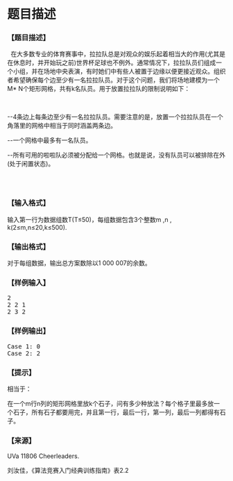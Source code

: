 # 题目描述


<h3>
【题目描述】
</h3>
<p>
  在大多数专业的体育赛事中，拉拉队总是对观众的娱乐起着相当大的作用(尤其是在休息时，并开始玩之前)世界杯足球也不例外。通常情况下，拉拉队员们组成一个小组，并在场地中央表演，有时她们中有些人被置于边缘以便更接近观众。组织者希望确保每个边至少有一名拉拉队员。对于这个问题，我们将场地建模为一个M* N个矩形网格，共有k名队员。用于放置拉拉队的限制说明如下：
</p>
<p>
<br/>
</p>
<p>
--4条边上每条边至少有一名拉拉队员。需要注意的是，放置一个拉拉队员在一个角落里的网格中相当于同时涵盖两条边。
</p>
<p>
--一个网格中最多有一名队员。
</p>
<p>
--所有可用的啦啦队必须被分配给一个网格。也就是说，没有队员可以被排除在外(处于闲置状态)。
</p>
<p>
<img src="/upload/image/20140109/20140109012341_47916.jpg" alt=""/> 
</p>
<p>
<br/>
</p>
<h3>
【输入格式】
</h3>
<p>
输入第一行为数据组数T(T≤50)，每组数据包含3个整数m ,n , k(2≤m,n≤20,k≤500).
</p>
<h3>
【输出格式】
</h3>
<p>
对于每组数据，输出总方案数除以1 000 007的余数。
</p>
<h3>
【样例输入】
</h3>
<pre>2
2 2 1
2 3 2
</pre>
<h3>
【样例输出】
</h3>
<pre>Case 1: 0
Case 2: 2
</pre>
<h3>
【提示】
</h3>
<p>
相当于：
</p>
<p>
在一个m行n列的矩形网格里放k个石子，问有多少种放法？每个格子里最多放一个石子，所有石子都要用完，并且第一行，最后一行，第一列，最后一列都得有石子。
</p>
<h3>
【来源】
</h3>
<p>
UVa 11806 Cheerleaders.
</p>
<p>
刘汝佳，《算法竞赛入门经典训练指南》表2.2
</p>
